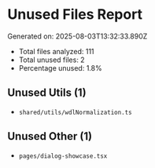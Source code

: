 # Unused Files Report

Generated on: 2025-08-03T13:32:33.890Z

- Total files analyzed: 111
- Total unused files: 2
- Percentage unused: 1.8%

## Unused Utils (1)

- `shared/utils/wdlNormalization.ts`

## Unused Other (1)

- `pages/dialog-showcase.tsx`
